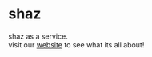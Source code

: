 # shaz

shaz as a service.
<br />
visit our [website](https://shaz-67be3.web.app/) to see what its all about!
